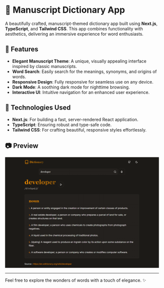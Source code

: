 # 📜 Manuscript Dictionary App

A beautifully crafted, manuscript-themed dictionary app built using **Next.js**, **TypeScript**, and **Tailwind CSS**. This app combines functionality with aesthetics, delivering an immersive experience for word enthusiasts.

## 🌟 Features

- **Elegant Manuscript Theme**: A unique, visually appealing interface inspired by classic manuscripts.
- **Word Search**: Easily search for the meanings, synonyms, and origins of words.
- **Responsive Design**: Fully responsive for seamless use on any device.
- **Dark Mode**: A soothing dark mode for nighttime browsing.
- **Interactive UI**: Intuitive navigation for an enhanced user experience.

## 🎨 Technologies Used

- **Next.js**: For building a fast, server-rendered React application.
- **TypeScript**: Ensuring robust and type-safe code.
- **Tailwind CSS**: For crafting beautiful, responsive styles effortlessly.

## 📷 Preview

![alt text](image.png)

---

Feel free to explore the wonders of words with a touch of elegance. ✨